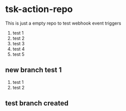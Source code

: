 # tsk-action-repo
This is just a empty repo to test webhook event triggers
1. test 1
2. test 2
3. test 3
4. test 4
5. test 5

## new branch test 1
1. test 1
2. test 2

## test branch created